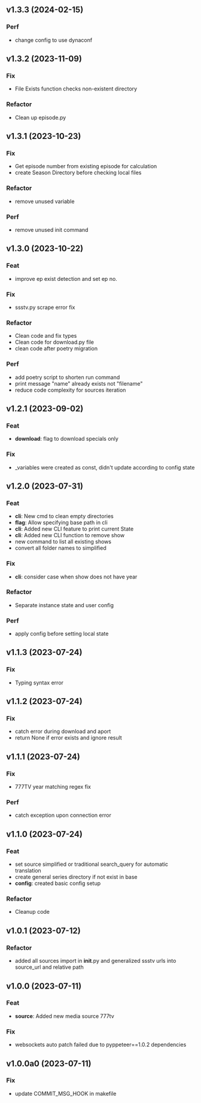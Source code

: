 ## v1.3.3 (2024-02-15)

### Perf

- change config to use dynaconf

## v1.3.2 (2023-11-09)

### Fix

- File Exists function checks non-existent directory

### Refactor

- Clean up episode.py

## v1.3.1 (2023-10-23)

### Fix

- Get episode number from existing episode for calculation
- create Season Directory before checking local files

### Refactor

- remove unused variable

### Perf

- remove unused init command

## v1.3.0 (2023-10-22)

### Feat

- improve ep exist detection and set ep no.

### Fix

- ssstv.py scrape error fix

### Refactor

- Clean code and fix types
- Clean code for download.py file
- clean code after poetry migration

### Perf

- add poetry script to shorten run command
- print message "name" already exists not "filename"
- reduce code complexity for sources iteration

## v1.2.1 (2023-09-02)

### Feat

- **download**: flag to download specials only

### Fix

- _variables were created as const, didn't update according to config state

## v1.2.0 (2023-07-31)

### Feat

- **cli**: New cmd to clean empty directories
- **flag**: Allow specifying base path in cli
- **cli**: Added new CLI feature to print current State
- **cli**: Added new CLI function to remove show
- new command to list all existing shows
- convert all folder names to simplified

### Fix

- **cli**: consider case when show does not have year

### Refactor

- Separate instance state and user config

### Perf

- apply config before setting local state

## v1.1.3 (2023-07-24)

### Fix

- Typing syntax error

## v1.1.2 (2023-07-24)

### Fix

- catch error during download and aport
- return None if error exists and ignore result

## v1.1.1 (2023-07-24)

### Fix

- 777TV year matching regex fix

### Perf

- catch exception upon connection error

## v1.1.0 (2023-07-24)

### Feat

- set source simplified or traditional search_query for automatic translation
- create general series directory if not exist in base
- **config**: created basic config setup

### Refactor

- Cleanup code

## v1.0.1 (2023-07-12)

### Refactor

- added all sources import in __init__.py and generalized ssstv urls into source_url and relative path

## v1.0.0 (2023-07-11)

### Feat

- **source**: Added new media source 777tv

### Fix

- websockets auto patch failed due to pyppeteer==1.0.2 dependencies

## v1.0.0a0 (2023-07-11)

### Fix

- update COMMIT_MSG_HOOK in makefile
